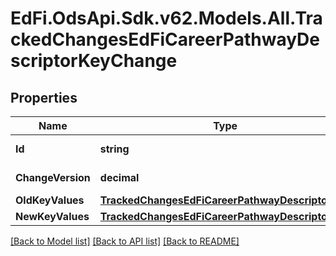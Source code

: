 # EdFi.OdsApi.Sdk.v62.Models.All.TrackedChangesEdFiCareerPathwayDescriptorKeyChange

## Properties

Name | Type | Description | Notes
------------ | ------------- | ------------- | -------------
**Id** | **string** | Resource identifier | [optional] 
**ChangeVersion** | **decimal** | Change version | [optional] 
**OldKeyValues** | [**TrackedChangesEdFiCareerPathwayDescriptorKey**](TrackedChangesEdFiCareerPathwayDescriptorKey.md) |  | [optional] 
**NewKeyValues** | [**TrackedChangesEdFiCareerPathwayDescriptorKey**](TrackedChangesEdFiCareerPathwayDescriptorKey.md) |  | [optional] 

[[Back to Model list]](../../README.md#documentation-for-models) [[Back to API list]](../../README.md#documentation-for-api-endpoints) [[Back to README]](../../README.md)

